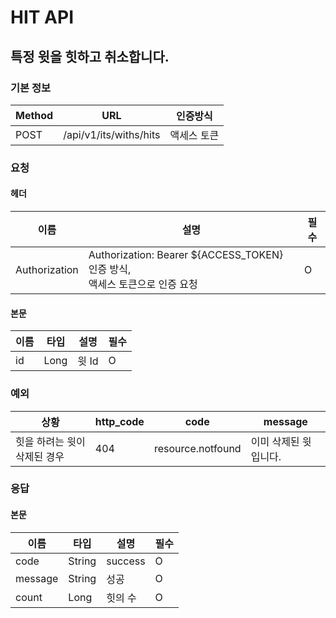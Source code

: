 # HIT API

## 특정 윗을 힛하고 취소합니다.

### 기본 정보

| Method | URL                    | 인증방식   |
|--------|------------------------|--------|
| POST   | /api/v1/its/withs/hits | 액세스 토큰 |

### 요청

#### 헤더

| 이름            | 설명                                                               | 필수 |
|---------------|------------------------------------------------------------------|----|
| Authorization | Authorization: Bearer ${ACCESS_TOKEN} 인증 방식, <br> 액세스 토큰으로 인증 요청 | O  |

#### 본문

| 이름 | 타입   | 설명   | 필수 |
|----|------|------|----|
| id | Long | 윗 Id | O  |

### 예외

| 상황               | http_code | code              | message      |
|------------------|-----------|-------------------|--------------|
| 힛을 하려는 윗이 삭제된 경우 | 404       | resource.notfound | 이미 삭제된 윗입니다. |

### 응답

#### 본문

| 이름      | 타입     | 설명      | 필수 |
|---------|--------|---------|----|
| code    | String | success | O  |
| message | String | 성공      | O  |
| count   | Long   | 힛의 수    | O  |
